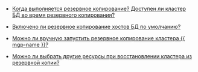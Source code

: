* [Когда выполняется резервное копирование? Доступен ли кластер БД во время резервного копирования?](#backup-window)

* [Включено ли резервное копирование хостов БД по умолчанию?](#default-backup)

* [Можно ли вручную запустить резервное копирование кластера {{ mgp-name }}?](#manual-backup)

* [Можно ли выбрать другие ресурсы при восстановлении кластера из резервной копии?](#resource-restore)
